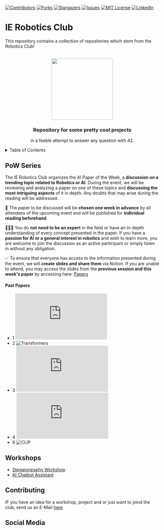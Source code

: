 




<!-- PROJECT SHIELDS -->

[![Contributors][contributors-shield]][contributors-url]
[![Forks][forks-shield]][forks-url]
[![Stargazers][stars-shield]][stars-url]
[![Issues][issues-shield]][issues-url]
[![MIT License][license-shield]][license-url]
[![LinkedIn][linkedin-shield]][linkedin-url]




# IE Robotics Club

This repository contains a collection of repositories which stem from the Robotics Club!

<!-- PROJECT LOGO -->
<br />
<div align="center">
  <a href="https://github.com/IERoboticsClub">
    <img src="https://teeturtle-s3-web.s3.amazonaws.com/accounts/1/products/1986199882422/PXR-Wall-E--Eve_4200x4200_SEPS-1-1000x1000.jpg" height=200px >
  </a>

<h3 align="center">Repository for some pretty cool projects</h3>


  <p align="center">
    in a feeble attempt to answer any question with 42. 
</div>



<!-- TABLE OF CONTENTS -->
<details>
  <summary>Table of Contents</summary>
  <ol>
    <li>
      <a href="#PoW-Series">About the PoW Series</a>
      <ul>
        <li><a href="#workshops">Workshops</a></li>
      </ul>
    </li>
    <li><a href="#getting-started">Getting Started</a></li>
    <li><a href="#roadmap">Roadmap</a></li>
    <li><a href="#contributing">Contributing</a></li>

 

  </ol>
</details>




## PoW Series

The IE Robotics Club organizes the AI Paper of the Week, a **discussion on a trending topic related to Robotics or AI**. During the event, we will be reviewing and analyzing a paper on one of these topics and **discussing the most intriguing aspects** of it in depth. Any doubts that may arise during the reading will be addressed.

📅 The paper to be discussed will be **chosen one week in advance** by all attendees of the upcoming event and will be published for **individual reading beforehand**.

🙋🏻‍♂️ You do **not need to be an expert** in the field or have an in-depth understanding of every concept presented in the paper. If you have a **passion for AI or a general interest in robotics** and wish to learn more, you are welcome to join the discussion as an active participant or simply listen in without any obligation.

✅ To ensure that everyone has access to the information presented during the event, we will **create slides and share them** via Notion. If you are unable to attend, you may access the slides from the **previous session and this week's paper** by accessing here: [Papers](https://www.notion.so/AI-PoW-Series-77071497fa224d2a897e77ec0f4b172a)

#### Past Papers

- 1 ![RNNs](https://arxiv.org/pdf/1912.05911.pdf)
- 2 ![Transformers](https://arxiv.org/abs/1706.03762)
- 3 ![Bert](https://arxiv.org/pdf/1810.04805.pdf)
- 4 ![ViT](https://arxiv.org/pdf/2010.11929v2.pdf
)
- 6 ![CLIP](https://arxiv.org/abs/2103.00020)

## Workshops

- [Steganography Workshop](https://github.com/IERoboticsClub/steganography-workshop)
- [AI Chatbot Assistant](https://github.com/IERoboticsClub/workshops/tree/main/ai-chatbot-assistant)


## Contributing

IF you have an idea for a workshop, project and or just want to joind the club, send us an E-Mail [here](mailto:robotics.club@ie.edu)


## Social Media










<!-- MARKDOWN LINKS & IMAGES [![Name][Shield]][url] -->
<!-- https://www.markdownguide.org/basic-syntax/#reference-style-links -->
[contributors-shield]: https://img.shields.io/github/contributors/vtwoptwo/CPPBasics.svg?style=for-the-badge
[contributors-url]: https://github.com//IERoboticsClub/workshops/graphs/contributors
[forks-shield]: https://img.shields.io/github/forks/vtwoptwo/CPPBasics.svg?style=for-the-badge
[forks-url]: https://github.com//IERoboticsClub/workshops/network/members
[stars-shield]: https://img.shields.io/github/stars/vtwoptwo/CPPBasics.svg?style=for-the-badge
[stars-url]: https://github.com//IERoboticsClub/workshops/stargazers
[issues-shield]: https://img.shields.io/github/issues/vtwoptwo/CPPBasics.svg?style=for-the-badge
[issues-url]: https://github.com//IERoboticsClub/workshops/issues
[license-shield]: https://img.shields.io/github/license/vtwoptwo/CPPBasics.svg?style=for-the-badge
[license-url]: https://github.com//IERoboticsClub/workshops/blob/master/LICENSE.txt
[linkedin-shield]: https://img.shields.io/badge/-LinkedIn-black.svg?style=for-the-badge&logo=linkedin&colorB=555
[linkedin-url]: https://www.linkedin.com/in/vera-prohaska-31734b1b5/
[Next.js]: https://img.shields.io/badge/next.js-000000?style=for-the-badge&logo=nextdotjs&logoColor=white
[Next-url]: https://nextjs.org/
[React.js]: https://img.shields.io/badge/React-20232A?style=for-the-badge&logo=react&logoColor=61DAFB
[React-url]: https://reactjs.org/
[Vue.js]: https://img.shields.io/badge/Vue.js-35495E?style=for-the-badge&logo=vuedotjs&logoColor=4FC08D
[Vue-url]: https://vuejs.org/
[Angular.io]: https://img.shields.io/badge/Angular-DD0031?style=for-the-badge&logo=angular&logoColor=white
[Angular-url]: https://angular.io/
[Svelte.dev]: https://img.shields.io/badge/Svelte-4A4A55?style=for-the-badge&logo=svelte&logoColor=FF3E00
[Svelte-url]: https://svelte.dev/
[Laravel.com]: https://img.shields.io/badge/Laravel-FF2D20?style=for-the-badge&logo=laravel&logoColor=white
[Laravel-url]: https://laravel.com
[Bootstrap.com]: https://img.shields.io/badge/Bootstrap-563D7C?style=for-the-badge&logo=bootstrap&logoColor=white
[Bootstrap-url]: https://getbootstrap.com
[JQuery.com]: https://img.shields.io/badge/jQuery-0769AD?style=for-the-badge&logo=jquery&logoColor=white
[JQuery-url]: https://jquery.com
[CPP-url]: https://cplusplus.com/
[C++]: https://img.shields.io/badge/C++-blue
[Python]: https://img.shields.io/badge/python-3670A0?style=for-the-badge&logo=python&logoColor=ffdd54
[Python-url]: https://www.python.org/
[Jupyter]: https://img.shields.io/badge/jupyter-%23FA0F00.svg?style=for-the-badge&logo=jupyter&logoColor=white
[Jupyter-url]: https://jupyter.org/
[SciKit-Learn]: https://img.shields.io/badge/scikit--learn-%23F7931E.svg?style=for-the-badge&logo=scikit-learn&logoColor=white
[SciKit-Learn-url]: https://scikit-learn.org/stable/
[Scipy]: https://img.shields.io/badge/scikit--learn-%23F7931E.svg?style=for-the-badge&logo=scikit-learn&logoColor=white
[Scipy-url]:https://scipy.org/
[Tensorflow]: https://img.shields.io/badge/TensorFlow-%23FF6F00.svg?style=for-the-badge&logo=TensorFlow&logoColor=white
[Tensorflow-url]:https://www.tensorflow.org/
[Pandas]: https://img.shields.io/badge/pandas-%23150458.svg?style=for-the-badge&logo=pandas&logoColor=white
[Pandas-url]: https://pandas.pydata.org/

